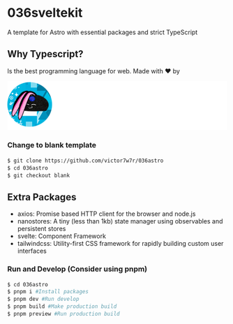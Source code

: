 # 036sveltekit

A template for Astro with essential packages and strict TypeScript

## Why Typescript?

Is the best programming language for web. Made with ❤️ by

![Alt text](/public/img/brandwhite.png?raw=true "Title")

### Change to blank template

``` bash
$ git clone https://github.com/victor7w7r/036astro
$ cd 036astro
$ git checkout blank
```

## Extra Packages

- axios: Promise based HTTP client for the browser and node.js
- nanostores: A tiny (less than 1kb) state manager using observables and persistent stores
- svelte: Component Framework
- tailwindcss: Utility-first CSS framework for rapidly building custom user interfaces

### Run and Develop (Consider using pnpm)

``` bash
$ cd 036astro
$ pnpm i #Install packages
$ pnpm dev #Run develop
$ pnpm build #Make production build
$ pnpm preview #Run production build
```
